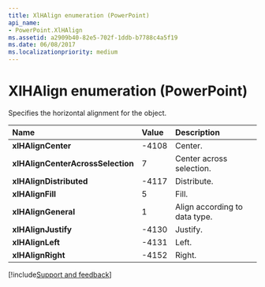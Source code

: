 ```yaml
---
title: XlHAlign enumeration (PowerPoint)
api_name:
- PowerPoint.XlHAlign
ms.assetid: a2909b40-82e5-702f-1ddb-b7788c4a5f19
ms.date: 06/08/2017
ms.localizationpriority: medium
---
```



# XlHAlign enumeration (PowerPoint)

Specifies the horizontal alignment for the object.



|Name|Value|Description|
|:-----|:-----|:-----|
|**xlHAlignCenter**|-4108|Center.|
|**xlHAlignCenterAcrossSelection**|7|Center across selection.|
|**xlHAlignDistributed**|-4117|Distribute.|
|**xlHAlignFill**|5|Fill.|
|**xlHAlignGeneral**|1|Align according to data type.|
|**xlHAlignJustify**|-4130|Justify.|
|**xlHAlignLeft**|-4131|Left.|
|**xlHAlignRight**|-4152|Right.|

[!include[Support and feedback](~/includes/feedback-boilerplate.md)]